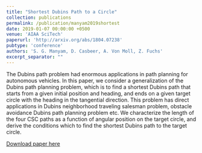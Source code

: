 ```yaml
---
title: "Shortest Dubins Path to a Circle"
collection: publications
permalink: /publication/manyam2019shortest
date: 2019-01-07 00:00:00 +0500
venue: 'AIAA SciTech'
paperurl: 'http://arxiv.org/abs/1804.07238'
pubtype: 'conference'
authors: 'S. G. Manyam, D. Casbeer, A. Von Moll, Z. Fuchs'
excerpt_separator: ""
---
```

The Dubins path problem had enormous applications in path planning for autonomous vehicles. In this paper, we consider a generalization of the Dubins path planning problem, which is to find a shortest Dubins path that starts from a given initial position and heading, and ends on a given target circle with the heading in the tangential direction. This problem has direct applications in Dubins neighborhood traveling salesman problem, obstacle avoidance Dubins path planning problem etc. We characterize the length of the four CSC paths as a function of angular position on the target circle, and derive the conditions which to find the shortest Dubins path to the target circle.

[Download paper here](http://arxiv.org/abs/1804.07238)